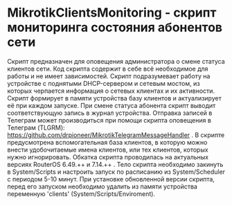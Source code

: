 # MikrotikClientsMonitoring - скрипт мониторинга состояния абонентов сети 
Скрипт предназначен для оповещения администратора о смене статуса клиентов сети.
Код скрипта содержит в себе всё необходимое для работы и не имеет зависимостей. Скрипт подразумевает работу на устройстве с поднятыми DHCP-сервером и сетевым мостом, из которых черпается информация о сетевых клиентах и их активности. Скрипт формирует в памяти устройства базу клиентов и актуализирует её при каждом запуске. При смене статуса абонента скрипт выводит соответствующую запись в журнал устройства. Отправка записей в Телеграм может производиться при помощи скрипта оповещения в Телеграм (TLGRM): https://github.com/drpioneer/MikrotikTelegramMessageHandler . В скрипте предусмотрена вспомогательная база клиентов, в которую можно внести удобочитаемые имена клиентов, или тех клиентов, которых нужно игнорировать. Обкатка скрипта проводилась на актуальных версиях RouterOS 6.49.++ и 7.14.++ . Тело скрипта необходимо закинуть в System/Scripts и настроить запуск по расписанию из System/Scheduler с периодом 5-10 минут. При установке обновленной версии скрипта, перед его запуском необходимо удалить из памяти устройства переменную 'clients' (System/Scripts/Enviroment).
